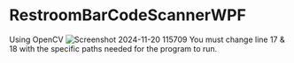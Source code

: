 # RestroomBarCodeScannerWPF
Using OpenCV
![Screenshot 2024-11-20 115709](https://github.com/user-attachments/assets/ee00b308-2fe9-4a35-b0a8-8bdfe614b68e)
You must change line 17 & 18 with the specific paths needed for the program to run. 
